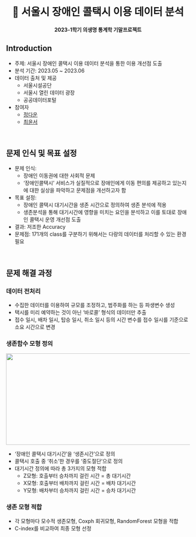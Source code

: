 <h1 align="center"> 🚕 서울시 장애인 콜택시 이용 데이터 분석 </h1>
<h4 align="center"> 2023-1학기 의생명 통계학 기말프로젝트 </h4>

## Introduction

- 주제: 서울시 장애인 콜택시 이용 데이터 분석을 통한 이용 개선점 도출
- 분석 기간: 2023.05 ~ 2023.06
- 데이터 출처 및 제공
    - 서울시설공단
    - 서울시 열린 데이터 광장
    - 공공데이터포털
- 참여자
    - [정다운](https://github.com/daunJJ)
    - [최윤서](https://github.com/YunSeo00)

<br>

## 문제 인식 및 목표 설정

- 문제 인식:
    - 장애인 이동권에 대한 사회적 문제
    - ‘장애인콜택시’ 서비스가 실질적으로 장애인에게 이동 편의를 제공하고 있는지에 대한 실상을 파악하고 문제점을 개선하고자 함
- 목표 설정:
    - 장애인 콜택시 대기시간을 생존 시간으로 정의하여 생존 분석에 적용
    - 생존분석을 통해 대기시간에 영향을 미치는 요인을 분석하고 이를 토대로 장애인 콜택시 운영 개선점 도출
- 결과: 저조한 Accuracy
- 문제점: 171개의 class를 구분하기 위해서는 다량의 데이터를 처리할 수 있는 환경 필요

<br>

## 문제 해결 과정

### 데이터 전처리
  - 수집한 데이터를 이용하여 규모를 조정하고, 범주화를 하는 등 파생변수 생성
  - 택시를 미리 예약하는 것이 아닌 ‘바로콜’ 형식의 데이터만 추출
  - 접수 일시, 배차 일시, 탑승 일시, 취소 일시 등의 시간 변수를 접수 일시를 기준으로 소요 시간으로 변경

### 생존함수 모형 정의

  <img src="https://github.com/daunJJ/Survival_Analysis/assets/109944763/0e29b4de-0cd4-4a0d-841e-f506aca91c49" width="700" height= "250"/>
  
- ‘장애인 콜택시 대기시간’을 ‘생존시간’으로 정의
- 콜택시 호출 중 ‘취소’한 경우를 ‘중도절단’으로 정의
- 대기시간 정의에 따라 총 3가지의 모형 적합
    - Z모형: 호출부터 승차까지 걸린 시간 = 총 대기시간
    - X모형: 호출부터 배차까지 걸린 시간 = 배차 대기시간
    - Y모형: 배차부터 승차까지 걸린 시간 = 승차 대기시간

### 생존 모형 적합
  - 각 모형마다 모수적 생존모형, Coxph 회귀모형, RandomForest 모형을 적합
  - C-index를 비교하여 최종 모형 선정
